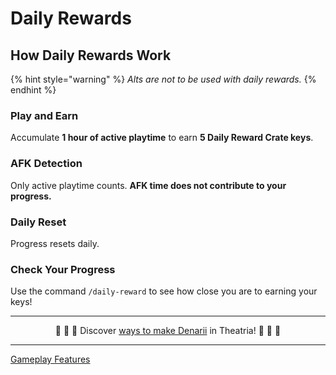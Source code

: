 # Daily Rewards

## How Daily Rewards Work

{% hint style="warning" %}
_Alts are not to be used with daily rewards._
{% endhint %}

### Play and Earn
Accumulate **1 hour of active playtime** to earn **5 Daily Reward Crate keys**.

### AFK Detection
Only active playtime counts. **AFK time does not contribute to your progress.**

### Daily Reset
Progress resets daily.

### Check Your Progress
Use the command `/daily-reward` to see how close you are to earning your keys!

---

<p align="center">🤑 🤑 🤑 Discover <a href="./ways-to-make-denarii.md">ways to make Denarii</a> in Theatria! 🤑 🤑 🤑</p>

---

[Gameplay Features](../README.md)